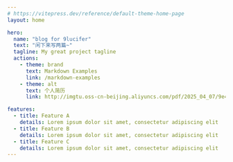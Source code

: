 ```yaml
---
# https://vitepress.dev/reference/default-theme-home-page
layout: home

hero:
  name: "blog for 9lucifer"
  text: "闲下来写两篇~"
  tagline: My great project tagline
  actions:
    - theme: brand
      text: Markdown Examples
      link: /markdown-examples
    - theme: alt
      text: 个人简历
      link: http://imgtu.oss-cn-beijing.aliyuncs.com/pdf/2025_04_07/9e4e7c6cfa14440faeade6f6ee606801.pdf

features:
  - title: Feature A
    details: Lorem ipsum dolor sit amet, consectetur adipiscing elit
  - title: Feature B
    details: Lorem ipsum dolor sit amet, consectetur adipiscing elit
  - title: Feature C
    details: Lorem ipsum dolor sit amet, consectetur adipiscing elit
---
```


